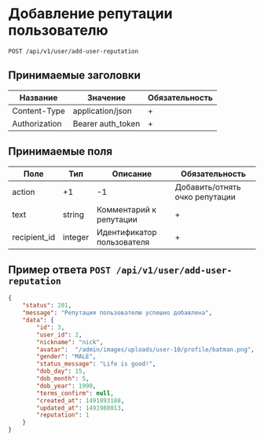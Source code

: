 Добавление репутации пользователю
=================================

`POST /api/v1/user/add-user-reputation`

## Принимаемые заголовки

| Название           | Значение             | Обязательность |
|--------------------|----------------------|----------------|
| Content-Type       | application/json     | +              |
| Authorization      | Bearer auth_token    | +              |

## Принимаемые поля

| Поле               | Тип                  | Описание                           | Обязательность |
|--------------------|----------------------|------------------------------------|----------------|
| action             | +1|-1                | Добавить/отнять очко репутации     | +              |
| text               | string               | Комментарий к репутации            | +              |
| recipient_id       | integer              | Идентификатор пользователя         | +              |

Пример ответа `POST /api/v1/user/add-user-reputation`
------------------------------------------------------

```json
{
    "status": 201,
    "message": "Репутация пользователю успешно добавлена",
    "data": {
        "id": 3,
        "user_id": 2,
        "nickname": "nick",
        "avatar":  "/admin/images/uploads/user-10/profile/batman.png",
        "gender": "MALE",
        "status_message": "Life is good!",
        "dob_day": 15,
        "dob_month": 5,
        "dob_year": 1990,
        "terms_confirm": null,
        "created_at": 1491893188,
        "updated_at": 1491988013,
        "reputation": 1
    }
}
```